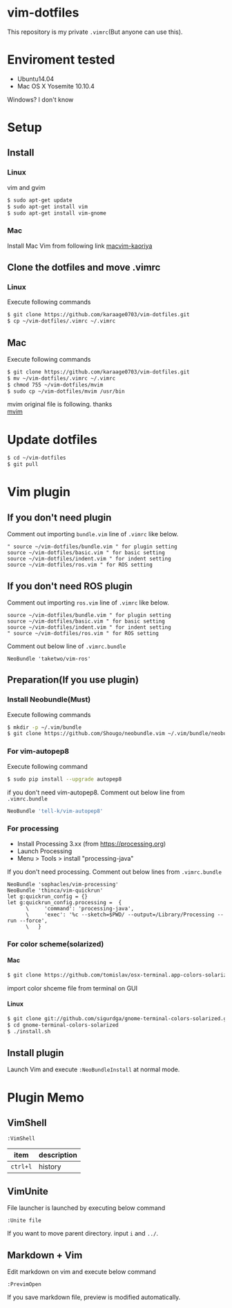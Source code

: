 # vim-dotfiles
This repository is my private `.vimrc`(But anyone can use this).

# Enviroment tested
- Ubuntu14.04
- Mac OS X Yosemite 10.10.4

Windows? I don't know

# Setup
## Install

### Linux
vim and gvim
```sh
$ sudo apt-get update
$ sudo apt-get install vim
$ sudo apt-get install vim-gnome
```

### Mac
Install Mac Vim from following link
[macvim-kaoriya](https://github.com/splhack/macvim-kaoriya)

## Clone the dotfiles and move .vimrc

### Linux
Execute following commands
```sh
$ git clone https://github.com/karaage0703/vim-dotfiles.git
$ cp ~/vim-dotfiles/.vimrc ~/.vimrc
```

## Mac
Execute following commands
```sh
$ git clone https://github.com/karaage0703/vim-dotfiles.git
$ mv ~/vim-dotfiles/.vimrc ~/.vimrc
$ chmod 755 ~/vim-dotfiles/mvim
$ sudo cp ~/vim-dotfiles/mvim /usr/bin
```
mvim original file is following. thanks  
[mvim](http://repo.or.cz/w/MacVim/KaoriYa.git/blob_plain/HEAD:/src/MacVim/mvim)

# Update dotfiles
```sh
$ cd ~/vim-dotfiles
$ git pull
```

# Vim plugin
## If you don't need plugin
Comment out importing `bundle.vim` line of `.vimrc` like below.
```vim
" source ~/vim-dotfiles/bundle.vim " for plugin setting
source ~/vim-dotfiles/basic.vim " for basic setting
source ~/vim-dotfiles/indent.vim " for indent setting
source ~/vim-dotfiles/ros.vim " for ROS setting
```

## If you don't need ROS plugin
Comment out importing `ros.vim` line of `.vimrc` like below. 
```vim
source ~/vim-dotfiles/bundle.vim " for plugin setting
source ~/vim-dotfiles/basic.vim " for basic setting
source ~/vim-dotfiles/indent.vim " for indent setting
" source ~/vim-dotfiles/ros.vim " for ROS setting
```

Comment out below line of `.vimrc.bundle`

```vim
NeoBundle 'taketwo/vim-ros'
```

## Preparation(If you use plugin)

### Install Neobundle(Must)
Execute following commands
```sh
$ mkdir -p ~/.vim/bundle
$ git clone https://github.com/Shougo/neobundle.vim ~/.vim/bundle/neobundle.vim
```

### For vim-autopep8
Execute following command
```sh
$ sudo pip install --upgrade autopep8
```

if you don't need vim-autopep8. Comment out below line from `.vimrc.bundle`
```sh
NeoBundle 'tell-k/vim-autopep8'
```

### For processing
- Install Processing 3.xx (from https://processing.org)
- Launch Processing
- Menu > Tools > install "processing-java"

If you don't need processing. Comment out below lines from `.vimrc.bundle`
```vim
NeoBundle 'sophacles/vim-processing'
NeoBundle 'thinca/vim-quickrun'
let g:quickrun_config = {}
let g:quickrun_config.processing =  {
      \     'command': 'processing-java',
      \     'exec': '%c --sketch=$PWD/ --output=/Library/Processing --run --force',
      \   }
```

### For color scheme(solarized)
#### Mac
```sh
$ git clone https://github.com/tomislav/osx-terminal.app-colors-solarized
```

import color shceme file from terminal on GUI

#### Linux
```sh
$ git clone git://github.com/sigurdga/gnome-terminal-colors-solarized.git
$ cd gnome-terminal-colors-solarized
$ ./install.sh
```


## Install plugin

Launch Vim and execute `:NeoBundleInstall` at normal mode.


# Plugin Memo

## VimShell
```
:VimShell
```

|item| description|
|---|---|
|`ctrl+l`|history|

## VimUnite
File launcher is launched by executing below command
```
:Unite file
```

If you want to move parent directory. input `i` and `../`.

## Markdown + Vim
Edit markdown on vim and execute below command
```
:PrevimOpen
```

If you save markdown file, preview is modified automatically. 
